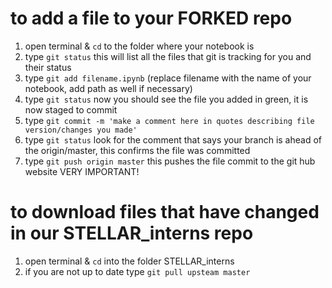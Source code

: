 # to add a file to your FORKED repo

1. open terminal & `cd` to the folder where your notebook is
2. type `git status` this will list all the files that git is tracking for you and their status
3. type `git add filename.ipynb` (replace filename with the name of your notebook, add path as well if necessary)
4. type `git status` now you should see the file you added in green, it is now staged to commit
5. type `git commit -m 'make a comment here in quotes describing file version/changes you made'` 
6. type `git status` look for the comment that says your branch is ahead of the origin/master, this confirms the file was committed
7. type `git push origin master` this pushes the file commit to the git hub website VERY IMPORTANT!


# to download files that have changed in our STELLAR_interns repo

1. open terminal & `cd` into the folder STELLAR_interns 
2. if you are not up to date type `git pull upsteam master`

